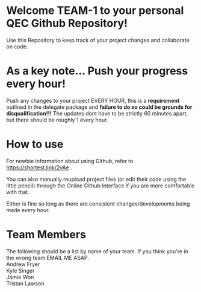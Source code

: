 # Welcome TEAM-1 to your personal QEC Github Repository!

Use this Repository to keep track of your project changes and collaborate on code.



# As a key note... Push your progress every hour!

Push any changes to your project EVERY HOUR, this is a **requirement** outlined in the delegate package and **failure to do so could be grounds for disqualification!!!** The updates dont have to be strictly 60 minutes apart, but there should be roughly 1 every hour.



# How to use

For newbie information about using Github, refer to https://shortest.link/2vAe .

You can also manually reupload project files (or edit their code using the little pencil) through the Online Github Interface if you are more comfortable with that. 



Either is fine so long as there are consistent changes/developments being made every hour.

# Team Members
The following should be a list by name of your team. If you think you're in the wrong team EMAIL ME ASAP.    
  Andrew Fryer  
Kyle Singer  
Jamie Won  
Tristan Lawson  
